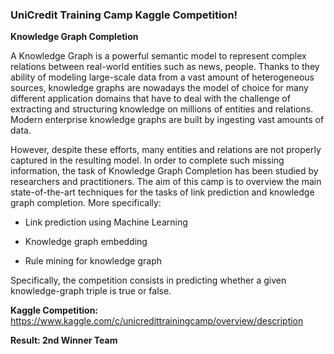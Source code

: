 ###  UniCredit Training Camp Kaggle Competition!

**Knowledge Graph Completion**

A Knowledge Graph is a powerful semantic model to represent complex relations between real-world entities such as news, people. Thanks to they ability of modeling large-scale data from a vast amount of heterogeneous sources, knowledge graphs are nowadays the model of choice for many different application domains that have to deal with the challenge of extracting and structuring knowledge on millions of entities and relations.
Modern enterprise knowledge graphs are built by ingesting vast amounts of data.


However, despite these efforts, many entities and relations are not properly captured in the resulting model. In order to complete such missing information, the task of Knowledge Graph Completion has been studied by researchers and practitioners.
The aim of this camp is to overview the main state-of-the-art techniques for the tasks of link prediction and knowledge graph completion. More specifically:

* Link prediction using Machine Learning

* Knowledge graph embedding

* Rule mining for knowledge graph

Specifically, the competition consists in predicting whether a given knowledge-graph triple is true or false.

**Kaggle Competition:** https://www.kaggle.com/c/unicredittrainingcamp/overview/description

**Result: 2nd Winner Team**

